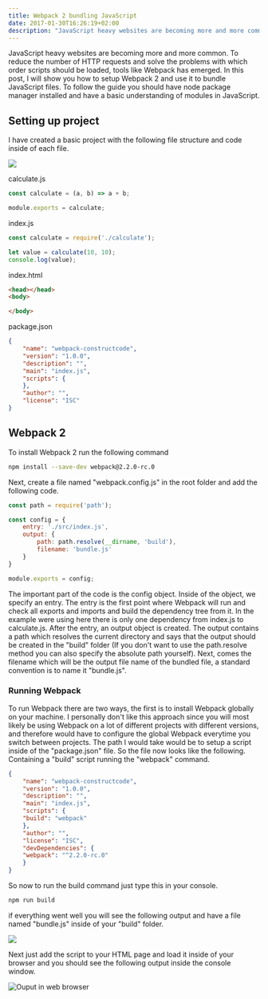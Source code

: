 ```yaml
---
title: Webpack 2 bundling JavaScript
date: 2017-01-30T16:26:19+02:00
description: "JavaScript heavy websites are becoming more and more common. To reduce the number of HTTP requests and solve the problems with which order scripts should be loaded, tools like Webpack has emerged. In this post, I will show you how to setup Webpack 2 and use it to bundle JavaScript files. To follow the guide you should have node package manager installed and have a basic understanding of modules in JavaScript."
---
```


JavaScript heavy websites are becoming more and more common. To reduce the number of HTTP requests and solve the problems with which order scripts should be loaded, tools like Webpack has emerged. In this post, I will show you how to setup Webpack 2 and use it to bundle JavaScript files. To follow the guide you should have node package manager installed and have a basic understanding of modules in JavaScript.

## Setting up project

I have created a basic project with the following file structure and code inside of each file.

![](/blogpost/d15968d6-b937-4767-bec7-3f7d3263e86b.png)

calculate.js

```js
const calculate = (a, b) => a + b;

module.exports = calculate;
```

index.js

```js
const calculate = require('./calculate');

let value = calculate(10, 10);
console.log(value);
```

index.html

```html
<head></head>
<body>

</body>
```

package.json

```json
{
    "name": "webpack-constructcode",
    "version": "1.0.0",
    "description": "",
    "main": "index.js",
    "scripts": {
    },
    "author": "",
    "license": "ISC"
}
```

## Webpack 2

To install Webpack 2 run the following command

```sh
npm install --save-dev webpack@2.2.0-rc.0
```

Next, create a file named "webpack.config.js" in the root folder and add the following code.

```js
const path = require('path');

const config = {
    entry: './src/index.js',
    output: {
        path: path.resolve(__dirname, 'build'),
        filename: 'bundle.js'
    }
}

module.exports = config;
```

The important part of the code is the config object. Inside of the object, we specify an entry. The entry is the first point where Webpack will run and check all exports and imports and build the dependency tree from it. In the example were using here there is only one dependency from index.js to calculate.js. After the entry, an output object is created. The output contains a path which resolves the current directory and says that the output should be created in the "build" folder (If you don't want to use the path.resolve method you can also specify the absolute path yourself). Next, comes the filename which will be the output file name of the bundled file, a standard convention is to name it "bundle.js".

### Running Webpack

To run Webpack there are two ways, the first is to install Webpack globally on your machine. I personally don't like this approach since you will most likely be using Webpack on a lot of different projects with different versions, and therefore would have to configure the global Webpack everytime you switch between projects. The path I would take would be to setup a script inside of the "package.json" file. So the file now looks like the following. Containing a "build" script running the "webpack" command.

```json
{
    "name": "webpack-constructcode",
    "version": "1.0.0",
    "description": "",
    "main": "index.js",
    "scripts": {
    "build": "webpack"
    },
    "author": "",
    "license": "ISC",
    "devDependencies": {
    "webpack": "^2.2.0-rc.0"
    }
}
```
    
So now to run the build command just type this in your console. 

```sh
npm run build
```

if everything went well you will see the following output and have a file named "bundle.js" inside of your "build" folder.

![](/blogpost/b4bd6764-1d4d-450a-9e59-6598fd2710df.png)

Next just add the script to your HTML page and load it inside of your browser and you should see the following output inside the console window.

![Ouput in web browser](/blogpost/04e08aff-72c7-45c4-8a8b-5a26898cc65e.png)
